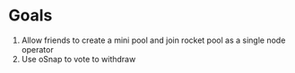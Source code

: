 # Goals
1. Allow friends to create a mini pool and join rocket pool as a single node operator
2. Use oSnap to vote to withdraw